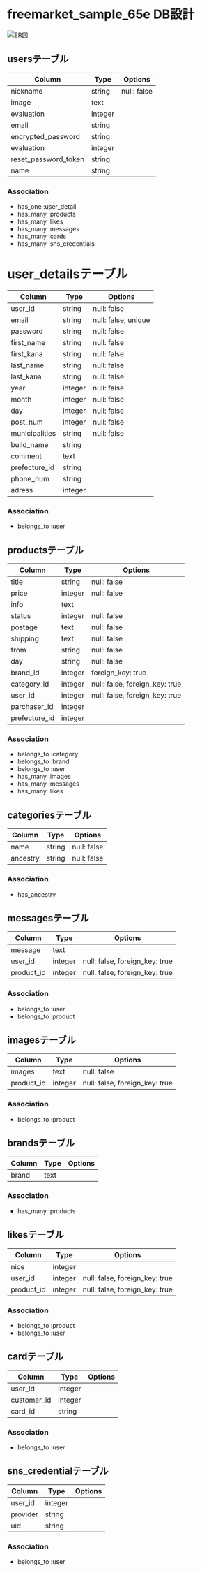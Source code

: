 # freemarket_sample_65e DB設計
![ER図](https://i.imgur.com/mmk3nit.jpg)

## usersテーブル
| Column               | Type    | Options     |
| -------------------- | ------- | ----------- |
| nickname             | string  | null: false |
| image                | text    |             |
| evaluation           | integer |             |
| email                | string  |             |
| encrypted_password   | string  |             |
| evaluation           | integer |             |
| reset_password_token | string  |             |
| name                 | string  |             |


### Association
- has_one :user_detail
- has_many :products
- has_many :likes
- has_many :messages
- has_many :cards
- has_many :sns_credentials

# user_detailsテーブル
| Column         | Type    | Options             |
| -------------- | ------- | ------------------- |
| user_id        | string  | null: false         |
| email          | string  | null: false, unique |
| password       | string  | null: false         |
| first_name     | string  | null: false         |
| first_kana     | string  | null: false         |
| last_name      | string  | null: false         |
| last_kana      | string  | null: false         |
| year           | integer | null: false         |
| month          | integer | null: false         |
| day            | integer | null: false         |
| post_num       | integer | null: false         |
| municipalities | string  | null: false         |
| build_name     | string  |                     |
| comment        | text    |                     |
| prefecture_id  | string  |                     |
| phone_num      | string  |                     |
| adress         | integer |                     |
### Association
- belongs_to :user

## productsテーブル
| Column        | Type    | Options                        |
| ------------- | ------- | ------------------------------ |
| title         | string  | null: false                    |
| price         | integer | null: false                    |
| info          | text    |                                |
| status        | integer | null: false                    |
| postage       | text    | null: false                    |
| shipping      | text    | null: false                    |
| from          | string  | null: false                    |
| day           | string  | null: false                    |
| brand_id      | integer | foreign_key: true              |
| category_id   | integer | null: false, foreign_key: true |
| user_id       | integer | null: false, foreign_key: true |
| parchaser_id  | integer |                                |
| prefecture_id | integer |                                |
### Association
- belongs_to :category
- belongs_to :brand
- belongs_to :user
- has_many :images
- has_many :messages
- has_many :likes

## categoriesテーブル
| Column   | Type   | Options     |
| -------- | ------ | ----------- |
| name     | string | null: false |
| ancestry | string | null: false |
### Association
- has_ancestry

## messagesテーブル
| Column     | Type    | Options                        |
| ---------- | ------- | ------------------------------ |
| message    | text    |                                |
| user_id    | integer | null: false, foreign_key: true |
| product_id | integer | null: false, foreign_key: true |
### Association
- belongs_to :user
- belongs_to :product

## imagesテーブル
| Column     | Type    | Options                        |
| ---------- | ------- | ------------------------------ |
| images     | text    | null: false                    |
| product_id | integer | null: false, foreign_key: true |
### Association
- belongs_to :product

## brandsテーブル
| Column | Type | Options |
| ------ | ---- | ------- |
| brand  | text |         |
### Association
- has_many :products

## likesテーブル
| Column     | Type    | Options                        |
| ---------- | ------- | ------------------------------ |
| nice       | integer |                                |
| user_id    | integer | null: false, foreign_key: true |
| product_id | integer | null: false, foreign_key: true |
### Association
- belongs_to :product
- belongs_to :user

## cardテーブル
| Column      | Type    | Options |
| ----------- | ------- | ------- |
| user_id     | integer |         |
| customer_id | integer |         |
| card_id     | string  |         |
### Association
- belongs_to :user

## sns_credentialテーブル
| Column   | Type    | Options |
| -------- | ------- | ------- |
| user_id  | integer |         |
| provider | string  |         |
| uid      | string  |         |
### Association
- belongs_to :user

<!-- フォークテスト -->